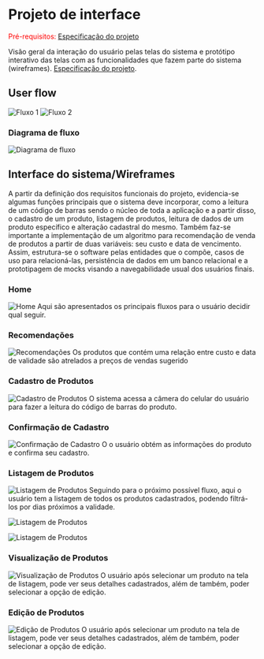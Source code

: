 
# Projeto de interface

<span style="color:red">Pré-requisitos: <a href="02-Especificacao.md"> Especificação do projeto</a></span>

Visão geral da interação do usuário pelas telas do sistema e protótipo interativo das telas com as funcionalidades que fazem parte do sistema (wireframes).
<a href="02-Especificacao.md"> Especificação do projeto</a></span>.

 ## User flow
![Fluxo 1](images/userflow-1.png)
![Fluxo 2](images/userflow-2.png)

### Diagrama de fluxo
![Diagrama de fluxo](images/diagrama-fluxo.png)

## Interface do sistema/Wireframes

A partir da definição dos requisitos funcionais do projeto, evidencia-se  algumas funções principais que o sistema deve incorporar, como a leitura de um código de barras sendo o núcleo de toda a aplicação e a partir disso, o cadastro de um produto, listagem de produtos, leitura de dados de um produto específico e alteração cadastral do mesmo. Também faz-se importante a implementação de um algoritmo para recomendação de venda de produtos a partir de duas variáveis: seu custo e data de vencimento. Assim, estrutura-se o software pelas entidades que o compõe, casos de uso para relacioná-las, persistência de dados em um banco relacional e a prototipagem de mocks visando a navegabilidade usual dos usuários finais.

### Home
![Home](images/prototipo-home.png)
Aqui são apresentados os principais fluxos para o usuário decidir qual seguir.

### Recomendações
![Recomendações](images/prototipo-sugestions.png)
Os produtos que contém uma relação entre custo e data de validade são atrelados a preços de vendas sugerido

### Cadastro de Produtos
![Cadastro de Produtos](images/prototipo-register-bar-code.png)
O sistema acessa a câmera do celular do usuário para fazer a leitura do código de barras do produto.

### Confirmação de Cadastro
![Confirmação de Cadastro](images/prototipo-register-confirmation.png)
O o usuário obtém as informações do produto e confirma seu cadastro.

### Listagem de Produtos
![Listagem de Produtos](images/prototipo-list.png)
Seguindo para o próximo possível fluxo, aqui o usuário tem a listagem de todos os produtos cadastrados, podendo filtrá-los por dias próximos a validade.

![Listagem de Produtos](images/prototipo-filter-options.png)

![Listagem de Produtos](images/prototipo-filter-applied.png)

### Visualização de Produtos
![Visualização de Produtos](images/prototipo-product-view-details.png)
O usuário após selecionar um produto na tela de listagem, pode ver seus detalhes cadastrados, além de também, poder selecionar a opção de edição.

### Edição de Produtos
![Edição de Produtos](images/edit-product-details.png)
O usuário após selecionar um produto na tela de listagem, pode ver seus detalhes cadastrados, além de também, poder selecionar a opção de edição.